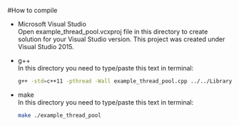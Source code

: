 #How to compile    
- Microsoft Visual Studio    
Open example_thread_pool.vcxproj file in this directory to create solution for your Visual Studio version. This project was created under Visual Studio 2015.

- g++    
In this directory you need to type/paste this text in terminal:    
	```bash
	g++ -std=c++11 -pthread -Wall example_thread_pool.cpp ../../Library/image_function.cpp ../../Library/thread_pool.cpp -o application
	```

- make    
In this directory you need to type/paste this text in terminal:    
	```bash
	make ./example_thread_pool
	```
